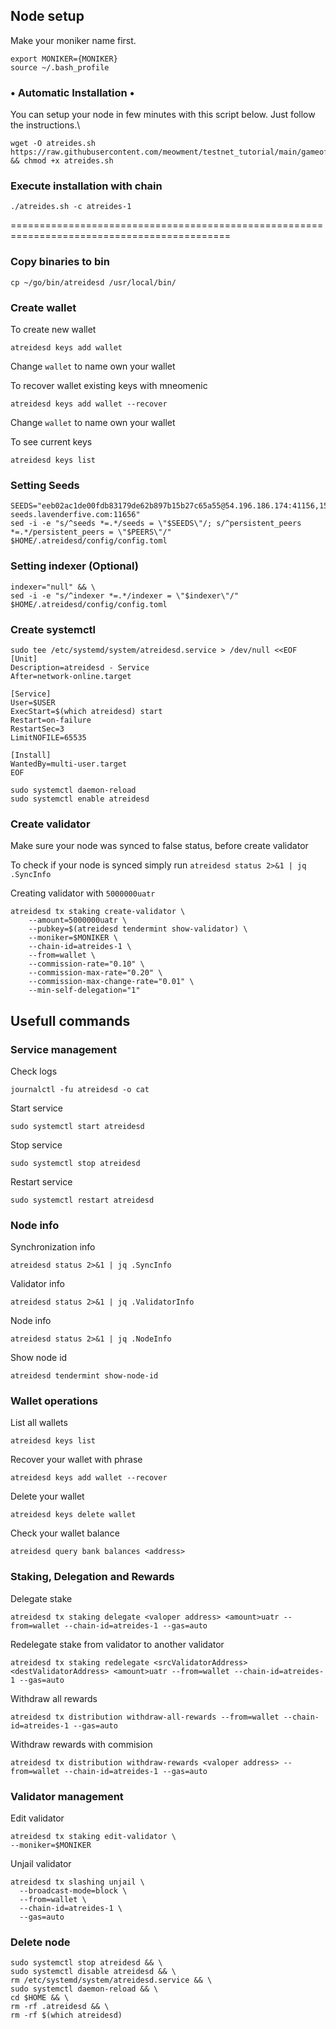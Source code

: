 ## Node setup
Make your moniker name first.
```
export MONIKER={MONIKER}
source ~/.bash_profile
```
### • Automatic Installation •
You can setup your node in few minutes with this script below. Just follow the instructions.\
```
wget -O atreides.sh https://raw.githubusercontent.com/meowment/testnet_tutorial/main/gameofalliance/testnet.sh && chmod +x atreides.sh
```

### Execute installation with chain
```
./atreides.sh -c atreides-1
```
============================================================================================
### Copy binaries to bin
```
cp ~/go/bin/atreidesd /usr/local/bin/
```

### Create wallet
To create new wallet
```
atreidesd keys add wallet
```
Change `wallet` to name own your wallet

To recover wallet existing keys with mneomenic 
```
atreidesd keys add wallet --recover
```
Change `wallet` to name own your wallet

To see current keys 
```
atreidesd keys list
```

### Setting Seeds
```
SEEDS="eeb02ac1de00fdb83179de62b897b15b27c65a55@54.196.186.174:41156,15e474a5163a3e63d4030c14e6e42cfd6e4d5afc@35.168.16.221:41156,1772a7a48530cc8adc447fdb7b720c064411667b@goa-seeds.lavenderfive.com:11656" 
sed -i -e "s/^seeds *=.*/seeds = \"$SEEDS\"/; s/^persistent_peers *=.*/persistent_peers = \"$PEERS\"/" $HOME/.atreidesd/config/config.toml
```

### Setting indexer (Optional)
```
indexer="null" && \
sed -i -e "s/^indexer *=.*/indexer = \"$indexer\"/" $HOME/.atreidesd/config/config.toml
```

### Create systemctl
```
sudo tee /etc/systemd/system/atreidesd.service > /dev/null <<EOF
[Unit]
Description=atreidesd - Service
After=network-online.target

[Service]
User=$USER
ExecStart=$(which atreidesd) start
Restart=on-failure
RestartSec=3
LimitNOFILE=65535

[Install]
WantedBy=multi-user.target
EOF
```
```
sudo systemctl daemon-reload
sudo systemctl enable atreidesd
```
### Create validator
Make sure your node was synced to false status, before create validator

To check if your node is synced simply run
`atreidesd status 2>&1 | jq .SyncInfo`

Creating validator with `5000000uatr`

```
atreidesd tx staking create-validator \
    --amount=5000000uatr \
    --pubkey=$(atreidesd tendermint show-validator) \
    --moniker=$MONIKER \
    --chain-id=atreides-1 \
    --from=wallet \
    --commission-rate="0.10" \
    --commission-max-rate="0.20" \
    --commission-max-change-rate="0.01" \
    --min-self-delegation="1"
```

## Usefull commands
### Service management
Check logs
```
journalctl -fu atreidesd -o cat
```

Start service
```
sudo systemctl start atreidesd
```

Stop service
```
sudo systemctl stop atreidesd
```

Restart service
```
sudo systemctl restart atreidesd
```

### Node info
Synchronization info
```
atreidesd status 2>&1 | jq .SyncInfo
```

Validator info
```
atreidesd status 2>&1 | jq .ValidatorInfo
```

Node info
```
atreidesd status 2>&1 | jq .NodeInfo
```

Show node id
```
atreidesd tendermint show-node-id
```

### Wallet operations
List all wallets
```
atreidesd keys list
```

Recover your wallet with phrase
```
atreidesd keys add wallet --recover
```

Delete your wallet
```
atreidesd keys delete wallet
```

Check your wallet balance
```
atreidesd query bank balances <address>
```

### Staking, Delegation and Rewards
Delegate stake
```
atreidesd tx staking delegate <valoper address> <amount>uatr --from=wallet --chain-id=atreides-1 --gas=auto
```

Redelegate stake from validator to another validator
```
atreidesd tx staking redelegate <srcValidatorAddress> <destValidatorAddress> <amount>uatr --from=wallet --chain-id=atreides-1 --gas=auto
```

Withdraw all rewards
```
atreidesd tx distribution withdraw-all-rewards --from=wallet --chain-id=atreides-1 --gas=auto
```

Withdraw rewards with commision
```
atreidesd tx distribution withdraw-rewards <valoper address> --from=wallet --chain-id=atreides-1 --gas=auto
```

### Validator management
Edit validator
```
atreidesd tx staking edit-validator \
--moniker=$MONIKER 
```
Unjail validator
```
atreidesd tx slashing unjail \
  --broadcast-mode=block \
  --from=wallet \
  --chain-id=atreides-1 \
  --gas=auto
```

### Delete node
```
sudo systemctl stop atreidesd && \
sudo systemctl disable atreidesd && \
rm /etc/systemd/system/atreidesd.service && \
sudo systemctl daemon-reload && \
cd $HOME && \
rm -rf .atreidesd && \
rm -rf $(which atreidesd)
```
